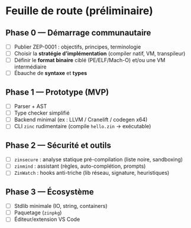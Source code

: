 # Feuille de route (préliminaire)

## Phase 0 — Démarrage communautaire
- [ ] Publier ZEP-0001 : objectifs, principes, terminologie
- [ ] Choisir la **stratégie d’implémentation** (compiler natif, VM, transpileur)
- [ ] Définir le **format binaire** ciblé (PE/ELF/Mach-O) et/ou une VM intermédiaire
- [ ] Ébauche de **syntaxe** et **types**

## Phase 1 — Prototype (MVP)
- [ ] Parser + AST
- [ ] Type checker simplifié
- [ ] Backend minimal (ex : LLVM / Cranelift / codegen x64)
- [ ] CLI `zinc` rudimentaire (compile `hello.zin` -> exécutable)

## Phase 2 — Sécurité et outils
- [ ] `zinsecure` : analyse statique pré-compilation (liste noire, sandboxing)
- [ ] `zinmind` : assistant (règles, auto-complétion, prompts)
- [ ] `ZinWatch` : hooks anti-triche (lib réseau, signature, heuristiques)

## Phase 3 — Écosystème
- [ ] Stdlib minimale (IO, string, containers)
- [ ] Paquetage (`zinpkg`)
- [ ] Éditeur/extension VS Code
